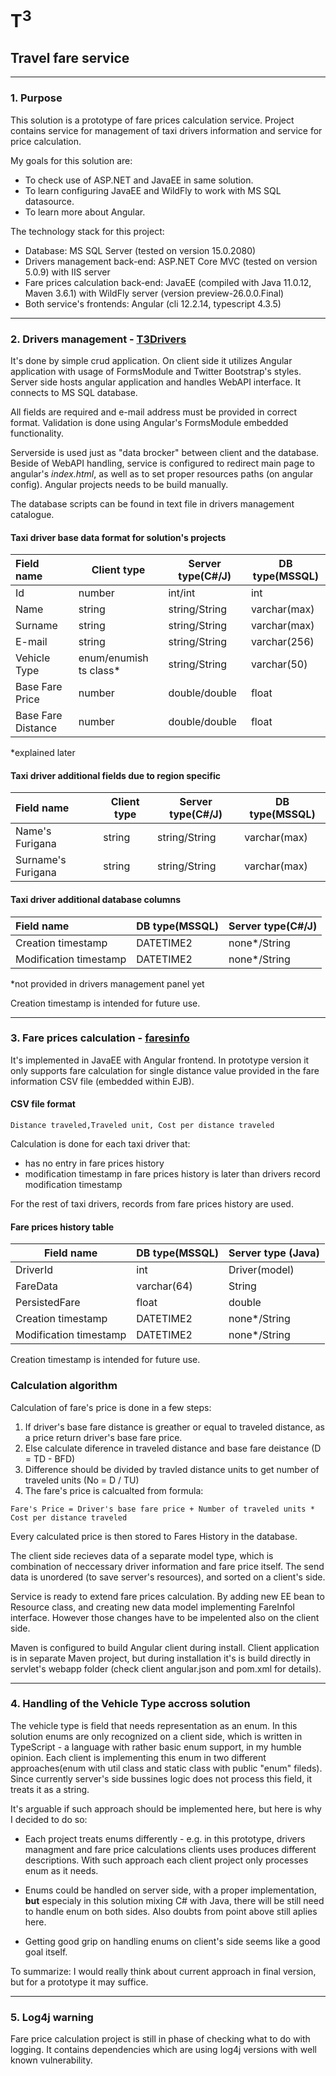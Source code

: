 # T<sup>3</sup>
## Travel fare service
---
### 1. Purpose
This solution is a prototype of fare prices calculation service. Project contains service for management of taxi drivers information and service for price calculation.

My goals for this solution are:
* To check use of ASP.NET and JavaEE in same solution.
* To learn configuring JavaEE and WildFly to work with MS SQL datasource.
* To learn more about Angular.

The technology stack for this project:
* Database: MS SQL Server (tested on version 15.0.2080)
* Drivers management back-end: ASP.NET Core MVC (tested on version 5.0.9) with IIS server
* Fare prices calculation back-end: JavaEE (compiled with Java 11.0.12, Maven 3.6.1) with WildFly server (version preview-26.0.0.Final)
* Both service's frontends: Angular (cli 12.2.14, typescript 4.3.5)
---
### 2. Drivers management - [T3Drivers](/T3Drivers)
It's done by simple crud application. On client side it utilizes Angular application with usage of FormsModule and Twitter Bootstrap's styles. Server side hosts angular application and handles WebAPI interface. It connects to MS SQL database.

All fields are required and e-mail address must be provided in correct format.
Validation is done using Angular's FormsModule embedded functionality.

Serverside is used just as "data brocker" between client and the database.
Beside of WebAPI handling, service is configured to redirect main page to angular's _index.html_, as well as to set proper resources paths (on angular config). 
Angular projects needs to be build manually.

The database scripts can be found in text file in drivers management catalogue.

#### Taxi driver base data format for solution's projects
|Field name |Client type | Server type(C#/J)|DB type(MSSQL)
|:----------|---|---|---
|Id|number|int/int|int
|Name       |string|string/String|varchar(max)
|Surname    |string|string/String|varchar(max)
|E-mail     |string|string/String|varchar(256)
|Vehicle Type|enum/enumish ts class*|string/String|varchar(50)
|Base Fare Price|number|double/double|float
|Base Fare Distance|number|double/double|float

*explained later
#### Taxi driver additional fields due to region specific
|Field name |Client type | Server type(C#/J)|DB type(MSSQL)
|:----------|---|---|---
|Name's Furigana|string|string/String|varchar(max)
|Surname's Furigana|string|string/String|varchar(max)
#### Taxi driver additional database columns
|Field name |DB type(MSSQL) | Server type(C#/J)|
|:----------|---|---
|Creation timestamp|DATETIME2|none*/String|
|Modification timestamp|DATETIME2|none*/String|

*not provided in drivers management panel yet 

Creation timestamp is intended for future use.

---
### 3. Fare prices calculation - [faresinfo](/faresinfo)
It's implemented in JavaEE with Angular frontend. In prototype version it only supports fare calculation for single distance value provided in the fare information CSV file (embedded within EJB). 
#### CSV file format
````
Distance traveled,Traveled unit, Cost per distance traveled
````
Calculation is done for each taxi driver that:
* has no entry in fare prices history 
* modification timestamp in fare prices history is later than drivers record modification timestamp

For the rest of taxi drivers, records from fare prices history are used.
#### Fare prices history table
|Field name|DB type(MSSQL)|Server type (Java)
|---|---|---
|DriverId|int|Driver(model)
|FareData|varchar(64)|String
|PersistedFare|float|double
|Creation timestamp|DATETIME2|none*/String
|Modification timestamp|DATETIME2|none*/String

Creation timestamp is intended for future use.

### Calculation algorithm
Calculation of fare's price is done in a few steps:
1. If driver's base fare distance is greather or equal to traveled distance, as a price return driver's base fare price.
2. Else calculate diference in traveled distance and base fare deistance (D = TD - BFD)
3. Difference should be divided by travled distance units to get number of traveled units (No = D / TU)
4. The fare's price is calcualted from formula:
```
Fare's Price = Driver's base fare price + Number of traveled units * Cost per distance traveled
```
Every calculated price is then stored to Fares History in the database.

The client side recieves data of a separate model type, which is combination of neccessary driver information and fare price itself. The send data is unordered (to save server's resources), and sorted on a client's side.

Service is ready to extend fare prices calculation. By adding new EE bean to Resource class, and creating new data model implementing FareInfoI interface. 
However those changes have to be impelented also on the client side.

Maven is configured to build Angular client during install. Client application is in separate Maven project, but during installation it's is build directly in servlet's webapp folder (check client angular.json and pom.xml for details).

---
### 4. Handling of the Vehicle Type accross solution
The vehicle type is field that needs representation as an enum.
In this solution enums are only recognized on a client side, which is written in TypeScript - a language with rather basic enum support, in my humble opinion. Each client is implementing this enum in two different approaches(enum with util class and static class with public "enum" fileds).
Since currently server's side bussines logic does not process this field, it treats it as a string.

It's arguable if such approach should be implemented here, but here is why I decided to do so:

* Each project treats enums differently - e.g. in this prototype, drivers managment and fare price calculations clients uses produces different descriptions. With such approach each client project only processes enum as it needs.

* Enums could be handled on server side, with a proper implementation, **but** especialy in this solution mixing C# with Java, there will be still need to handle enum on both sides. Also doubts from point above still aplies here.

* Getting good grip on handling enums on client's side seems like a good goal itself. 

To summarize: I would really think about current approach in final version, but for a prototype it may suffice.

---
### 5. Log4j warning
Fare price calculation project is still in phase of checking what to do with logging. It contains dependencies which are using log4j versions with well known vulnerability. 


